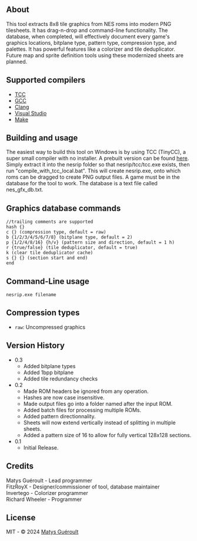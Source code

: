 ## About

This tool extracts 8x8 tile graphics from NES roms into modern PNG tilesheets. It has drag-n-drop and command-line functionality. The database, when completed, will effectively document every game's graphics locations, bitplane type, pattern type, compression type, and palettes. It has powerful features like a colorizer and tile deduplicator. Future map and sprite definition tools using these modernized sheets are planned.

## Supported compilers
* [TCC](https://github.com/TinyCC/tinycc)
* [GCC](https://www.mingw-w64.org/)
* [Clang](https://clang.llvm.org/)
* [Visual Studio](https://visualstudio.microsoft.com/)
* [Make](https://www.gnu.org/software/make)

## Building and usage

The easiest way to build this tool on Windows is by using TCC (TinyCC), a super small compiler with no installer. A prebuilt version can be found [here](https://github.com/FitzRoyX/tinycc/releases/tag/tcc_20251005). Simply extract it into the nesrip folder so that nesrip/tcc/tcc.exe exists, then run "compile_with_tcc_local.bat". This will create nesrip.exe, onto which roms can be dragged to create PNG output files. A game must be in the database for the tool to work. The database is a text file called nes_gfx_db.txt.

## Graphics database commands
```
//trailing comments are supported
hash {}
c {} (compression type, default = raw)
b {1/2/3/4/5/6/7/8} (bitplane type, default = 2)
p {1/2/4/8/16} {h/v} (pattern size and direction, default = 1 h)
r {true/false} (tile deduplicator, default = true)
k (clear tile deduplicator cache)
s {} {} (section start and end)
end
```

## Command-Line usage
```
nesrip.exe filename
```

## Compression types

* `raw`: Uncompressed graphics

## Version History

* 0.3
	* Added bitplane types
	* Added 1bpp bitplane
	* Added tile redundancy checks
* 0.2
	* Made ROM headers be ignored from any operation.
	* Hashes are now case insensitive.
	* Made output files go into a folder named after the input ROM.
	* Added batch files for processing multiple ROMs.
	* Added pattern directionnality.
	* Sheets will now extend vertically instead of splitting in multiple sheets.
	* Added a pattern size of 16 to allow for fully vertical 128x128 sections.
* 0.1
	* Initial Release.

## Credits

Matys Guéroult - Lead programmer<br>
FitzRoyX - Designer/commissioner of tool, database maintainer<br>
Invertego - Colorizer programmer<br>
Richard Wheeler - Programmer<br>

## License

MIT - © 2024 [Matys Guéroult](https://github.com/GeekJoystick)

